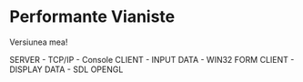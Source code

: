 Performante Vianiste
=========
Versiunea mea!

SERVER - TCP/IP        - Console
CLIENT - INPUT DATA    - WIN32 FORM
CLIENT - DISPLAY DATA  - SDL OPENGL